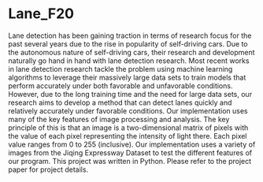 # Lane_F20

Lane detection has been gaining traction in terms of research focus for the past several years due to the rise in popularity of self-driving cars. Due to the autonomous nature of self-driving cars, their research and development naturally go hand in hand with lane detection research. Most recent works in lane detection research tackle the problem using machine learning algorithms to leverage their massively large data sets to train models that perform accurately under both favorable and unfavorable conditions. However, due to the long training time and the need for large data sets, our research aims to develop a method that can detect lanes quickly and relatively accurately under favorable conditions. Our implementation uses many of the key features of image processing and analysis. The key principle of this is that an image is a two-dimensional matrix of pixels with the value of each pixel representing the intensity of light there. Each pixel value ranges from 0 to 255 (inclusive). Our implementation uses a variety of images from the Jiqing Expressway Dataset to test the different features of our program. This project was written in Python. Please refer to the project paper for project details.